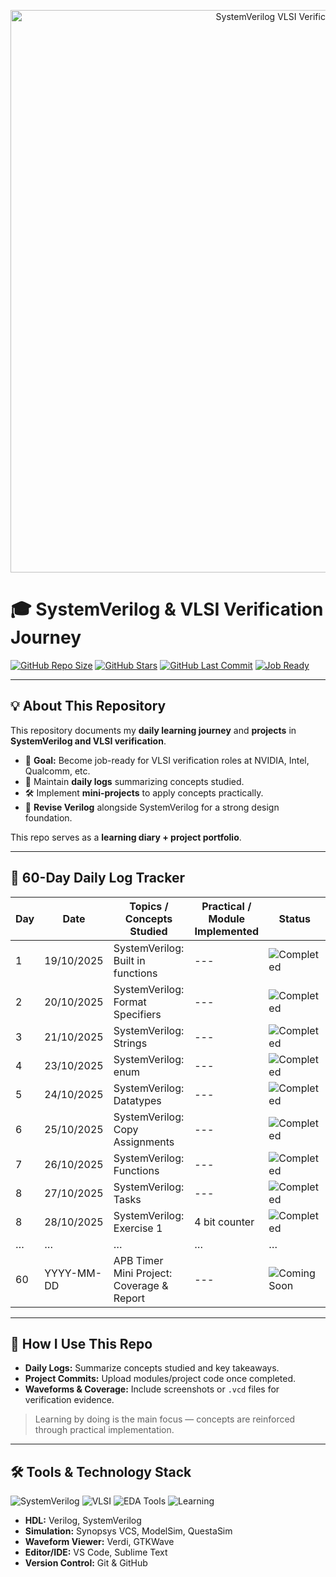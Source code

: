 <p align="center">
  <img src="https://raw.githubusercontent.com/Amirtha941/systemverilog-vlsi-verification/main/banner.gif" alt="SystemVerilog VLSI Verification Banner" width="900"/>
</p>


# 🎓 SystemVerilog & VLSI Verification Journey

[![GitHub Repo Size](https://img.shields.io/github/repo-size/Amirtha941/systemverilog-vlsi-verification?color=blue&style=for-the-badge)](https://github.com/Amirtha941/systemverilog-vlsi-verification)
[![GitHub Stars](https://img.shields.io/github/stars/Amirtha941/systemverilog-vlsi-verification?color=yellow&style=for-the-badge)](https://github.com/Amirtha941/systemverilog-vlsi-verification/stargazers)
[![GitHub Last Commit](https://img.shields.io/github/last-commit/Amirtha941/systemverilog-vlsi-verification?color=green&style=for-the-badge)](https://github.com/Amirtha941/systemverilog-vlsi-verification/commits/main)
[![Job Ready](https://img.shields.io/badge/VLSI-Verification%20Ready-green?style=for-the-badge)]()

---

## 💡 About This Repository

This repository documents my **daily learning journey** and **projects** in **SystemVerilog and VLSI verification**.  

- 🎯 **Goal:** Become job-ready for VLSI verification roles at NVIDIA, Intel, Qualcomm, etc.  
- 📝 Maintain **daily logs** summarizing concepts studied.  
- 🛠️ Implement **mini-projects** to apply concepts practically.  
- 🔄 **Revise Verilog** alongside SystemVerilog for a strong design foundation.  

This repo serves as a **learning diary + project portfolio**.

---

## 📅 60-Day Daily Log Tracker

| Day | Date | Topics / Concepts Studied | Practical / Module Implemented | Status |
|-----|------|--------------------------|-------------------------------|--------|
| 1   | 19/10/2025 | SystemVerilog: Built in functions | --- | ![Completed](https://img.shields.io/badge/Completed-%2300C851?style=for-the-badge&logo=github)|
| 2   | 20/10/2025 | SystemVerilog: Format Specifiers| ---|![Completed](https://img.shields.io/badge/Completed-%2300C851?style=for-the-badge&logo=github)|
| 3   | 21/10/2025 | SystemVerilog: Strings | ---|![Completed](https://img.shields.io/badge/Completed-%2300C851?style=for-the-badge&logo=github)|
| 4   | 23/10/2025 | SystemVerilog: enum | --- |![Completed](https://img.shields.io/badge/Completed-%2300C851?style=for-the-badge&logo=github)|
| 5   | 24/10/2025| SystemVerilog: Datatypes | --- |![Completed](https://img.shields.io/badge/Completed-%2300C851?style=for-the-badge&logo=github) |
| 6   | 25/10/2025| SystemVerilog: Copy Assignments | --- |![Completed](https://img.shields.io/badge/Completed-%2300C851?style=for-the-badge&logo=github)|
| 7   | 26/10/2025| SystemVerilog: Functions | --- |![Completed](https://img.shields.io/badge/Completed-%2300C851?style=for-the-badge&logo=github)|
| 8   | 27/10/2025| SystemVerilog: Tasks | --- |![Completed](https://img.shields.io/badge/Completed-%2300C851?style=for-the-badge&logo=github)|
| 8   | 28/10/2025| SystemVerilog: Exercise 1 |4 bit counter |![Completed](https://img.shields.io/badge/Completed-%2300C851?style=for-the-badge&logo=github)|
| …   | …          | …                        | …                             | …      |
| 60  | YYYY-MM-DD | APB Timer Mini Project: Coverage & Report | --- | ![Coming Soon](https://img.shields.io/badge/Coming%20Soon-%23FF69B4?style=for-the-badge&logo=github) |


---

## 🧩 How I Use This Repo

- **Daily Logs:** Summarize concepts studied and key takeaways.  
- **Project Commits:** Upload modules/project code once completed.  
- **Waveforms & Coverage:** Include screenshots or `.vcd` files for verification evidence.  

> Learning by doing is the main focus — concepts are reinforced through practical implementation.

---

## 🛠 Tools & Technology Stack

![SystemVerilog](https://img.shields.io/badge/SystemVerilog-%23FF3E00?style=for-the-badge&logo=systemverilog)
![VLSI](https://img.shields.io/badge/VLSI-%23FF6F00?style=for-the-badge&logo=chip)
![EDA Tools](https://img.shields.io/badge/EDA%20Tools-%2300BFFF?style=for-the-badge)
![Learning](https://img.shields.io/badge/Learning-%F0%9F%92%9D-blue?style=for-the-badge)

- **HDL:** Verilog, SystemVerilog  
- **Simulation:** Synopsys VCS, ModelSim, QuestaSim  
- **Waveform Viewer:** Verdi, GTKWave  
- **Editor/IDE:** VS Code, Sublime Text  
- **Version Control:** Git & GitHub  



